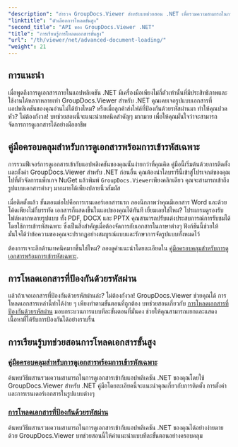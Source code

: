 ```yaml
---
"description": "สำรวจ GroupDocs.Viewer สำหรับบทช่วยสอน .NET เพื่อรวมความสามารถในการดูเอกสารขั้นสูงลงในแอปพลิเคชันของคุณได้อย่างง่ายดาย"
"linktitle": "ตัวเลือกการโหลดขั้นสูง"
"second_title": "API ของ GroupDocs.Viewer .NET"
"title": "การเรียนรู้การโหลดเอกสารขั้นสูง"
"url": "/th/viewer/net/advanced-document-loading/"
"weight": 21
---
```


## การแนะนำ

เมื่อพูดถึงการดูเอกสารภายในแอปพลิเคชัน .NET มีเครื่องมือเพียงไม่กี่ตัวเท่านั้นที่มีประสิทธิภาพและใช้งานได้หลากหลายเท่า GroupDocs.Viewer สำหรับ .NET คุณเคยเจอรูปแบบเอกสารที่แอปพลิเคชันของคุณอ่านไม่ได้บ้างไหม? หรือเมื่อลูกค้าส่งไฟล์ที่ป้องกันด้วยรหัสผ่านมา ทำให้คุณปวดหัว? ไม่ต้องกังวล! บทช่วยสอนนี้จะแนะนำเทคนิคสำคัญๆ มากมาย เพื่อให้คุณมั่นใจว่าจะสามารถจัดการการดูเอกสารได้อย่างมืออาชีพ

## คู่มือครอบคลุมสำหรับการดูเอกสารพร้อมการเข้ารหัสเฉพาะ

การรวมฟีเจอร์การดูเอกสารเข้ากับแอปพลิเคชันของคุณนั้นง่ายกว่าที่คุณคิด คู่มือนี้เริ่มต้นด้วยการติดตั้งและตั้งค่า GroupDocs.Viewer สำหรับ .NET ก่อนอื่น คุณต้องนำไลบรารีนี้เข้าสู่โปรเจกต์ของคุณ ไปที่ตัวจัดการแพ็กเกจ NuGet แล้วพิมพ์ `GroupDocs.Viewer`เพียงคลิกเดียว คุณจะสามารถเข้าถึงรูปแบบเอกสารต่างๆ มากมายได้เพียงปลายนิ้วสัมผัส

เมื่อติดตั้งแล้ว ขั้นตอนต่อไปคือการเรนเดอร์เอกสารแรก ลองนึกภาพว่าคุณมีเอกสาร Word และด้วยโค้ดเพียงไม่กี่บรรทัด เอกสารก็แสดงขึ้นในแอปของคุณได้ทันที เยี่ยมเลยใช่ไหม? โปรแกรมดูรองรับไฟล์หลากหลายรูปแบบ ทั้ง PDF, DOCX และ PPTX คุณสามารถปรับแต่งประสบการณ์การรับชมได้โดยใช้การเข้ารหัสเฉพาะ ซึ่งเป็นสิ่งสำคัญเมื่อต้องจัดการกับเอกสารในภาษาต่างๆ ฟังก์ชันนี้ช่วยให้มั่นใจได้ว่าข้อความของคุณจะปรากฏอย่างสมบูรณ์แบบและรักษาการจัดรูปแบบทั้งหมดไว้

ต้องการเจาะลึกด้านเทคนิคมากขึ้นใช่ไหม? ลองดูคำแนะนำโดยละเอียดใน [คู่มือครอบคลุมสำหรับการดูเอกสารพร้อมการเข้ารหัสเฉพาะ](./document-viewing-with-specific-encoding/).

## การโหลดเอกสารที่ป้องกันด้วยรหัสผ่าน

แล้วถ้าเจอเอกสารที่ป้องกันด้วยรหัสผ่านล่ะ? ไม่ต้องกังวล! GroupDocs.Viewer ช่วยคุณได้ การโหลดเอกสารเหล่านี้ทำได้ง่าย ๆ เพียงทำตามขั้นตอนที่ถูกต้อง บทช่วยสอนเกี่ยวกับ [การโหลดเอกสารที่ป้องกันด้วยรหัสผ่าน](./loading-password-protected-document/) มอบกระบวนการแบบทีละขั้นตอนที่มั่นคง ช่วยให้คุณสามารถแยกและแสดงเนื้อหาที่ได้รับการป้องกันได้อย่างราบรื่น

## การเรียนรู้บทช่วยสอนการโหลดเอกสารขั้นสูง
### [คู่มือครอบคลุมสำหรับการดูเอกสารพร้อมการเข้ารหัสเฉพาะ](./document-viewing-with-specific-encoding/)
ค้นพบวิธีผสานรวมความสามารถในการดูเอกสารเข้ากับแอปพลิเคชัน .NET ของคุณโดยใช้ GroupDocs.Viewer สำหรับ .NET คู่มือโดยละเอียดนี้จะแนะนำคุณเกี่ยวกับการติดตั้ง การตั้งค่า และการเรนเดอร์เอกสารในรูปแบบต่างๆ
### [การโหลดเอกสารที่ป้องกันด้วยรหัสผ่าน](./loading-password-protected-document/)
ค้นพบวิธีผสานรวมความสามารถในการดูเอกสารเข้ากับแอปพลิเคชัน .NET ของคุณได้อย่างง่ายดายด้วย GroupDocs.Viewer บทช่วยสอนนี้ให้คำแนะนำแบบทีละขั้นตอนอย่างครอบคลุม